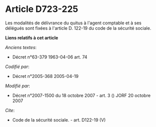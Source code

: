 # Article D723-225

Les modalités de délivrance du quitus à l'agent comptable et à ses délégués sont fixées à l'article D. 122-19 du code de la
sécurité sociale.

**Liens relatifs à cet article**

_Anciens textes_:

  - Décret n°63-379 1963-04-06 art. 74

_Codifié par_:

  - Décret n°2005-368 2005-04-19

_Modifié par_:

  - Décret n°2007-1500 du 18 octobre 2007 - art. 3 () JORF 20 octobre 2007

_Cite_:

  - Code de la sécurité sociale. - art. D122-19 (V)
